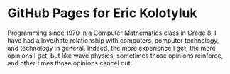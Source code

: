 # GitHub Pages for Eric Kolotyluk

Programming since 1970 in a Computer Mathematics class in Grade 8, I have had a love/hate relationship with
computers, computer technology, and technology in general. Indeed, the more experience I get, the more
opinions I get, but like wave physics, sometimes those opinions reinforce, and other times those opinions
cancel out.

